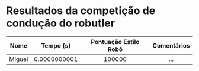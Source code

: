 # Resultados da competição de condução do robutler

Nome | Tempo (s) | Pontuação Estilo Robô | Comentários
:---:|:---:|:---:|:---:
Miguel | 0.0000000001 | 100000 |  ...
